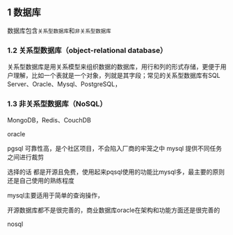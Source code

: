 ## 1 数据库

数据库包含`关系型数据库`和`非关系型数据库`

### 1.2 关系型数据库（object-relational database）

关系型数据库是用关系模型来组织数据的数据库，用行和列的形式存储，更便于用户理解，比如一个表就是一个对象，列就是其字段；常见的关系型数据库有SQL Server、Oracle、Mysql、PostgreSQL，

### 1.3 非关系型数据库（NoSQL）

MongoDB，Redis、CouchDB

oracle

pgsql  可靠性高，是个社区项目，不会陷入厂商的牢笼之中
mysql 提供不同任务之间进行裁剪

选择的话 都是开源且免费，使用起来pqsql使用的功能比mysql多，最主要的原则还是自己使用的熟练程度

mysql主要适用于简单的查询操作，

开源数据库都不是很完善的，商业数据库oracle在架构和功能方面还是很完善的

nosql
